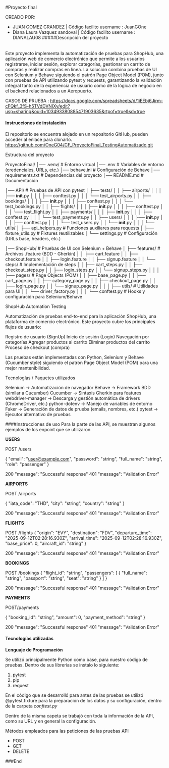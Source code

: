 #Proyecto final

CREADO POR:
- JUAN GOMEZ GRANDEZ | Código facilito username : JuanGOne
- Diana Laura Vazquez sandoval | Código facilito username : DIANALAU08
#####Descripción del proyecto 

###### 
Este proyecto implementa la automatización de pruebas para ShopHub, una aplicación web de comercio electrónico que permite a los usuarios registrarse, iniciar sesión, explorar categorías, gestionar un carrito de compras y realizar compras en línea. La solución combina pruebas de UI con Selenium y Behave siguiendo el patrón Page Object Model (POM), junto con pruebas de API utilizando pytest y requests, garantizando la validación integral tanto de la experiencia de usuario como de la lógica de negocio en el backend relacionados a un Aeropuerto. 

CASOS DE PRUEBA : https://docs.google.com/spreadsheets/d/1iEEbj6Jirm-cFQkf_3fS-h5TVdDVNIXv/edit?usp=sharing&ouid=103493380885471903635&rtpof=true&sd=true

#### Instrucciones de instalación 

El repositorio se encuentra alojado en un repositorio  GitHub, pueden acceder al enlace para clonarlo.
https://github.com/OneG04/CF_ProyectoFinal_TestingAutomatizado.git 

Estructura del proyecto

ProyectoFinal/
│── .venv/                        # Entorno virtual
│── .env                          # Variables de entorno (credenciales, URLs, etc.)
│── behave.ini                    # Configuración de Behave
│── requirements.txt              # Dependencias del proyecto
│── README.md                     # Documentación

│── API/                          # Pruebas de API con pytest
│   ├── tests/
│   │   ├── airports/
│   │   │   ├── __init__.py
│   │   │   ├── conftest.py
│   │   │   └── test_airports.py
│   │   ├── bookings/
│   │   │   ├── __init__.py
│   │   │   ├── conftest.py
│   │   │   └── test_bookings.py
│   │   ├── flights/
│   │   │   ├── __init__.py
│   │   │   ├── conftest.py
│   │   │   └── test_flight.py
│   │   ├── payments/
│   │   │   ├── __init__.py
│   │   │   ├── conftest.py
│   │   │   └── test_payments.py
│   │   ├── users/
│   │   │   ├── __init__.py
│   │   │   ├── conftest.py
│   │   │   └── test_users.py
│   │   └── __init__.py
│   │
│   └── utils/
│       ├── api_helpers.py        # Funciones auxiliares para requests
│       ├── fixture_utils.py      # Fixtures reutilizables
│       └── settings.py           # Configuración (URLs base, headers, etc.)

│── ShopHub/                      # Pruebas de UI con Selenium + Behave
│   ├── features/                 # Archivos .feature (BDD - Gherkin)
│   │   ├── cart.feature
│   │   ├── checkout.feature
│   │   ├── login.feature
│   │   ├── signup.feature
│   │   └── steps/                # Implementación de steps
│   │       ├── cart_steps.py
│   │       ├── checkout_steps.py
│   │       ├── login_steps.py
│   │       └── signup_steps.py
│   │
│   ├── pages/                    # Page Objects (POM)
│   │   ├── base_page.py
│   │   ├── cart_page.py
│   │   ├── category_page.py
│   │   ├── checkout_page.py
│   │   ├── login_page.py
│   │   └── signup_page.py
│   │
│   ├── utils/                    # Utilidades para UI
│   │   └── driver_factory.py
│   │
│   └── conftest.py               # Hooks y configuración para Selenium/Behave


ShopHub Automation Testing

Automatización de pruebas end-to-end para la aplicación ShopHub, una plataforma de comercio electrónico.
Este proyecto cubre los principales flujos de usuario:

Registro de usuario (SignUp)
Inicio de sesión (Login)
Navegación por categorías
Agregar productos al carrito
Eliminar productos del carrito
Proceso de checkout (compra)

Las pruebas están implementadas con Python, Selenium y Behave (Cucumber style) siguiendo el patrón Page Object Model (POM) para una mejor mantenibilidad.

Tecnologías / Paquetes utilizados

Selenium → Automatización de navegador
Behave → Framework BDD (similar a Cucumber)
Cucumber → Sintaxis Gherkin para features
webdriver-manager → Descarga y gestión automática de drivers (ChromeDriver, etc.)
python-dotenv → Manejo de variables de entorno
Faker → Generación de datos de prueba (emails, nombres, etc.)
pytest → Ejecutor alternativo de pruebas

####Instrucciones de uso
Para la parte de las API, se muestran algunos ejemplos de los enpoint que se utilizaron 

**USERS**

POST /users

{
  "email": "user@example.com",
  "password": "string",
  "full_name": "string",
  "role": "passenger"
}

200 "message": "Successful response"
401 "message": "Validation Error" 

**AIRPORTS**

POST /airports

{
  "iata_code": "THD",
  "city": "string",
  "country": "string"
}

200 "message": "Successful response"
401 "message": "Validation Error" 

**FLIGHTS** 

POST /flights
{
  "origin": "EVY",
  "destination": "FDV",
  "departure_time": "2025-09-12T02:28:16.930Z",
  "arrival_time": "2025-09-12T02:28:16.930Z",
  "base_price": 0,
  "aircraft_id": "string"
}

200 "message": "Successful response"
401 "message": "Validation Error" 


**BOOKINGS** 

POST /bookings 
{
  "flight_id": "string",
  "passengers": [
    {
      "full_name": "string",
      "passport": "string",
      "seat": "string"
    }
  ]
}

200 "message": "Successful response"
401 "message": "Validation Error" 

**PAYMENTS** 

POST/payments 

{
  "booking_id": "string",
  "amount": 0,
  "payment_method": "string"
}

200 "message": "Successful response"
401 "message": "Validation Error" 

#### Tecnologías utilizadas 

**Lenguaje de Programación**

Se utilizó principalmente Python como base, para nuestro código de pruebas. 
Dentro de sus librerias se instalo lo siguiente: 
1. pytest
1. pip
1. request

En el código que se desarrolló para antes de las pruebas se utilizó @pytest.fixture para la preparación de los datos y su configuración, dentro de la carpeta *conftest.py*

Dentro de la misma capeta se trabajó con toda la información de la API, como su URL y en general la configuración. 

Métodos empleados para las peticiones de las pruebas API 

- POST
- GET
- DELETE


###End